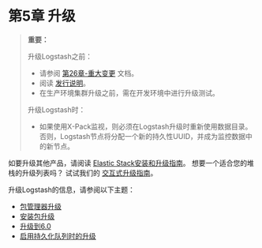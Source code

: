 # 第5章 升级

> **重要：**
>
> 升级Logstash之前：
>
> - 请参阅 [第26章-重大变更](../26-Breaking-Changes/README.md) 文档。
> - 阅读 [发行说明](https://www.elastic.co/guide/en/logstash/6.7/releasenotes.html)。
> - 在生产环境集群升级之前，需在开发环境中进行升级测试。
>
> 升级Logstash时：
>
> - 如果使用X-Pack监视，则必须在Logstash升级时重新使用数据目录。 否则，Logstash节点将分配一个新的持久性UUID，并成为监控数据中的新节点。

如要升级其他产品，请阅读 [Elastic Stack安装和升级指南](https://www.elastic.co/guide/en/elastic-stack/6.7/index.html)。 想要一个适合您的堆栈的升级列表吗？ 试试我们的 [交互式升级指南](https://www.elastic.co/cn/products/upgrade_guide)。

升级Logstash的信息，请参阅以下主题：

- [包管理器升级](../05-Uprading-Logstash/Upgrading-Using-Package-Managers.md)
- [安装包升级](../05-Uprading-Logstash/Upgrading-Using-a-Direct-Download.md)
- [升级到6.0](../05-Uprading-Logstash/Upgrading-Logstash-to-6.0.md)
- [启用持久化队列时的升级](../05-Uprading-Logstash/Upgrading-with-the-Persistent-Queue-Enabled.md)


